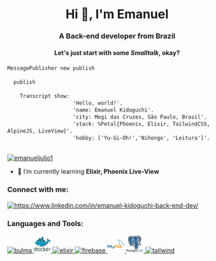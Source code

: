 <h1 align="center">Hi 👋, I'm Emanuel</h1>
<h3 align="center">A Back-end developer from Brazil</h3>
<h4 align="center">Let's just start with some <b><em>Smalltalk</em></b>, okay?</h4>
 
  
  ``` 
MessagePublisher new publish

    publish
    
      Transcript show: 
                       'Hello, world!'.
                       'name: Emanuel Kidoguchi'.
                       'city: Mogi das Cruzes, São Paulo, Brasil'.
                       'stack: %Petal{Phoenix, Elixir, TailwindCSS, AlpineJS, LiveView}'.
                       'hobby: ['Yu-Gi-Oh!','Nihongo', 'Leitura']'. 

  
  ```

<p align="left"> <a href="https://github.com/ryo-ma/github-profile-trophy"><img src="https://github-profile-trophy.vercel.app/?username=emanueljulio1" alt="emanueljulio1" /></a> </p>

- 🌱 I’m currently learning **Elixir, Phoenix Live-View**

<h3 align="left">Connect with me:</h3>
<p align="left">
<a href="https://www.linkedin.com/in/emanuel-kidoguchi-back-end-dev/" target="blank"><img align="center" src="https://raw.githubusercontent.com/rahuldkjain/github-profile-readme-generator/master/src/images/icons/Social/linked-in-alt.svg" alt="https://www.linkedin.com/in/emanuel-kidoguchi-back-end-dev/" height="30" width="40" /></a>
</p>

<h3 align="left">Languages and Tools:</h3>
<p align="left"> <a href="https://bulma.io/" target="_blank" rel="noreferrer"> <img src="https://raw.githubusercontent.com/gilbarbara/logos/804dc257b59e144eaca5bc6ffd16949752c6f789/logos/bulma.svg" alt="bulma" width="40" height="40"/> </a> <a href="https://www.docker.com/" target="_blank" rel="noreferrer"> <img src="https://raw.githubusercontent.com/devicons/devicon/master/icons/docker/docker-original-wordmark.svg" alt="docker" width="40" height="40"/> </a> <a href="https://elixir-lang.org" target="_blank" rel="noreferrer"> <img src="https://www.vectorlogo.zone/logos/elixir-lang/elixir-lang-icon.svg" alt="elixir" width="40" height="40"/> </a> <a href="https://firebase.google.com/" target="_blank" rel="noreferrer"> <img src="https://www.vectorlogo.zone/logos/firebase/firebase-icon.svg" alt="firebase" width="40" height="40"/> </a><a href="https://www.mysql.com/" target="_blank" rel="noreferrer"> <img src="https://raw.githubusercontent.com/devicons/devicon/master/icons/mysql/mysql-original-wordmark.svg" alt="mysql" width="40" height="40"/> </a> <a href="https://www.postgresql.org" target="_blank" rel="noreferrer"> <img src="https://raw.githubusercontent.com/devicons/devicon/master/icons/postgresql/postgresql-original-wordmark.svg" alt="postgresql" width="40" height="40"/> </a> <a href="https://tailwindcss.com/" target="_blank" rel="noreferrer"> <img src="https://www.vectorlogo.zone/logos/tailwindcss/tailwindcss-icon.svg" alt="tailwind" width="40" height="40"/> </a> </p>

